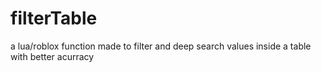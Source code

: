 # filterTable
a lua/roblox function made to filter and deep search values inside a table with better acurracy
